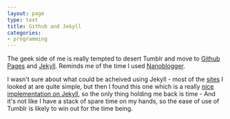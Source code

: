 ```yaml
---
layout: page
type: text
title: Github and Jekyll
categories: 
- programming
---
```

The geek side of me is really tempted to desert Tumblr and move to [Github Pages](http://pages.github.com) and [Jekyll](http://wiki.github.com/mojombo/jekyll). Reminds me of the time I used [Nanoblogger](http://nanoblogger.sourceforge.net/).  

I wasn't sure about what could be acheived using Jekyll - most of the [sites](http://wiki.github.com/mojombo/jekyll/sites) I looked at are quite simple, but then I found this one which is a really [nice implementation on Jekyll](http://www.paperplanes.de/), so the only thing holding me back is time - And it's not like I have a stack of spare time on my hands, so the ease of use of Tumblr is likely to win out for the time being.
